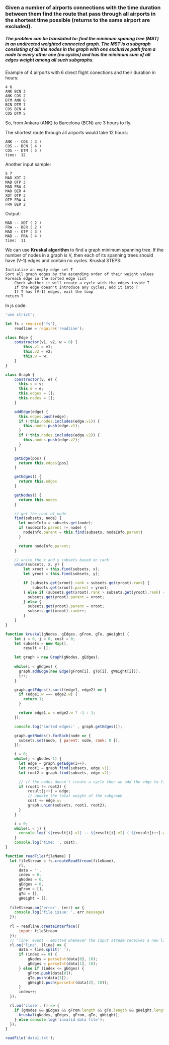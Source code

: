 ### Given a number of airports connections with the time duration between them find the route that pass through all airports in the shortest time possible (returns to the same airport are excluded).

##### The problem can be translated to: find the minimum spaning tree (MST) in an undirected weighted connected graph. The MST is a subgraph consisting of all the nodes in the graph with one exclusive path from a node to every other one (no cycles) and has the minimum sum of all edges weight among all such subgraphs.

Example of 4 airports with 6 direct flight conections and their duration in hours:
```
4 6
ANK BCN 3
ANK COS 2
DTM ANK 6
BCN DTM 7
COS BCN 4
COS DTM 5
```
So, from Ankara (ANK) to Barcelona (BCN) are 3 hours to fly.

The shortest route through all airports would take 12 hours:
```
ANK -- COS ( 3 )
COS -- BCN ( 4 )
COS -- DTM ( 5 )
time:  12
```

Another input sample:

```
5 7
MAD XDT 2
MAD OTP 3
MAD FRA 4
MAD BER 4
XDT OTP 3
OTP FRA 4
FRA BER 2
```

Output:
```
MAD -- XDT ( 2 )
FRA -- BER ( 2 )
MAD -- OTP ( 3 )
MAD -- FRA ( 4 )
time:  11
```
We can use **Kruskal algorithm** to find a graph minimum spanning tree. If the number of nodes in a graph is V, then each of its spanning trees should have (V-1) edges and contain no cycles. Kruskal STEPS:
```
Initialize an empty edge set T 
Sort all graph edges by the ascending order of their weight values
Foreach edge in the sorted edge list
    Check whether it will create a cycle with the edges inside T
    If the edge doesn't introduce any cycles, add it into T
    If T has (V-1) edges, exit the loop
return T
```

In js code:

```javascript
'use strict';

let fs = require('fs'),
    readline = require('readline');

class Edge {
    constructor(v1, v2, w = 0) {
        this.v1 = v1;
        this.v2 = v2;
        this.w = w;
    }
}

class Graph {
    constructor(v, e) {
      this.v = v;
      this.e = e;
      this.edges = [];
      this.nodes = [];
    }

    addEdge(edge) {
      this.edges.push(edge);
      if (!this.nodes.includes(edge.v1)) {
        this.nodes.push(edge.v1);
      }
      if (!this.nodes.includes(edge.v2)) {
        this.nodes.push(edge.v2);
      }
    }

    getEdge(pos) {
      return this.edges[pos]
    }

    getEdges() {
      return this.edges
    }

    getNodes() {
      return this.nodes
    }

    // get the root of node
    find(subsets, node) {
      let nodeInfo = subsets.get(node);
      if (nodeInfo.parent != node) {
        nodeInfo.parent = this.find(subsets, nodeInfo.parent)
      }

      return nodeInfo.parent; 
    }

    // unite the x and y subsets based on rank
    union(subsets, x, y) {
        let xroot = this.find(subsets, x);
        let yroot = this.find(subsets, y);

        if (subsets.get(xroot).rank < subsets.get(yroot).rank) {
            subsets.get(xroot).parent = yroot;
        } else if (subsets.get(xroot).rank > subsets.get(yroot).rank) {
          subsets.get(yroot).parent = xroot;
        } else {
          subsets.get(yroot).parent = xroot;
          subsets.get(xroot).rank++;
        }
    } 
}

function kruskal(gNodes, gEdges, gFrom, gTo, gWeight) {
    let i = 0, j = 0, cost = 0;
    let subsets = new Map(),
        result = [];

    let graph = new Graph(gNodes, gEdges);
    
    while(i < gEdges) {
      graph.addEdge(new Edge(gFrom[i], gTo[i], gWeight[i]));
      i++;
    }

    graph.getEdges().sort((edge1, edge2) => {
      if (edge1.w === edge2.w) {
        return 1;
      }

      return edge1.w < edge2.w ? -1 : 1;
    });

    console.log('sorted edges:' , graph.getEdges());

    graph.getNodes().forEach(node => {
      subsets.set(node, { parent: node, rank: 0 });
    });

    i = 0;
    while(j < gNodes-1) {
      let edge = graph.getEdge(i++);
      let root1 = graph.find(subsets, edge.v1); 
      let root2 = graph.find(subsets, edge.v2);

      // if the nodes doesn't create a cycle then we add the edge to final subgraph
      if (root1 != root2) {
          result[j++] = edge;
          // update the total weight of the subgraph
          cost += edge.w;
          graph.union(subsets, root1, root2);
      }
    }

    i = 0;
    while(i < j) {
      console.log(`${result[i].v1} -- ${result[i].v2} ( ${result[i++].w} )`);
    }
    console.log('time: ', cost);
}

function readFile(fileName) {
  let fileStream = fs.createReadStream(fileName),
      rl,
      data = '', 
      index = 0,
      gNodes = 0, 
      gEdges = 0, 
      gFrom = [],
      gTo = [],
      gWeight = [];
  
  fileStream.on('error', (err) => {
    console.log('file issue: ', err.message)
  });
      
  rl = readline.createInterface({
      input: fileStream
  });
  // 'line' event - emitted whenever the input stream receives a new line \n
  rl.on('line', (line) => {
      data = line.split(' ');
      if (index == 0) {
          gNodes = parseInt(data[0], 10);
          gEdges = parseInt(data[1], 10);
      } else if (index <= gEdges) {
          gFrom.push(data[0]);
          gTo.push(data[1]);
          gWeight.push(parseInt(data[2], 10));
      }
      index++;
  });

  rl.on('close', () => {
    if (gNodes && gEdges && gFrom.length && gTo.length && gWeight.length) {
      kruskal(gNodes, gEdges, gFrom, gTo, gWeight);
    } else console.log('invalid data file');
  });
}

readFile('data1.txt');
```